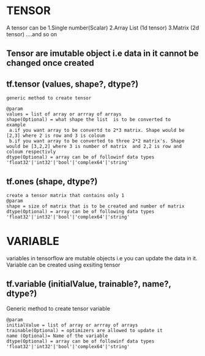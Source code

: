 # TENSOR

A tensor can be
1.Single number(Scalar)
2.Array List (1d tensor)
3.Matrix (2d tensor)
....and so on

## Tensor are imutable object i.e data in it cannot be changed once created

## tf.tensor (values, shape?, dtype?)

    generic method to create tensor

    @param
    values = list of array or arrray of arrays
    shape(Optional) = what shape the list  is to be converted to
    example
     a.if you want array to be convertd to 2*3 matrix. Shape would be [2,3] where 2 is row and 3 is coloum
     b.if you want array to be converted to three 2*2 matrix's. Shape would be [3,2,2] where 3 is number of matrix  and 2,2 is row and coloum respectivly
    dtype(Optional) = array can be of followinf data types 'float32'|'int32'|'bool'|'complex64'|'string'

## tf.ones (shape, dtype?)

    create a tensor matrix that contains only 1
    @param
    shape = size of matrix that is to be created and number of matrix
    dtype(Optional) = array can be of following data types 'float32'|'int32'|'bool'|'complex64'|'string'

# VARIABLE

variables in tensorflow are mutable objects i.e you can update the data in it. Variable can be created using exsiting tensor

## tf.variable (initialValue, trainable?, name?, dtype?)

Generic method to create tensor variable

    @param
    initialValue = list of array or arrray of arrays
    trainable(Optional) = optimizers are allowed to update it
    name (Optional)= Name of the variable
    dtype(Optional) = array can be of followinf data types 'float32'|'int32'|'bool'|'complex64'|'string'
